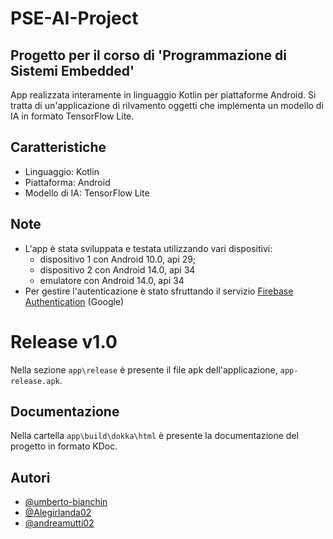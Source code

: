# PSE-AI-Project
## Progetto per il corso di 'Programmazione di Sistemi Embedded' ##

App realizzata interamente in linguaggio Kotlin per piattaforme Android.
Si tratta di un'applicazione di rilvamento oggetti che implementa un modello di IA in formato TensorFlow Lite.

## Caratteristiche

- Linguaggio: Kotlin
- Piattaforma: Android
- Modello di IA: TensorFlow Lite

## Note
- L'app è stata sviluppata e testata utilizzando vari dispositivi:
  - dispositivo 1 con Android 10.0, api 29;
  - dispositivo 2 con Android 14.0, api 34
  - emulatore con Android 14.0, api 34
- Per gestire l'autenticazione è stato sfruttando il servizio [Firebase Authentication](https://firebase.google.com/docs/auth?hl=it) (Google)

# Release v1.0 #
Nella sezione `app\release` è presente il file apk dell'applicazione, `app-release.apk`.

## Documentazione
Nella cartella `app\build\dokka\html` è presente la documentazione del progetto in formato KDoc.

## Autori

* [@umberto-bianchin](https://github.com/umberto-bianchin)
* [@Alegirlanda02](https://github.com/Alegirlanda02)
* [@andreamutti02](https://github.com/andreamutti02)
